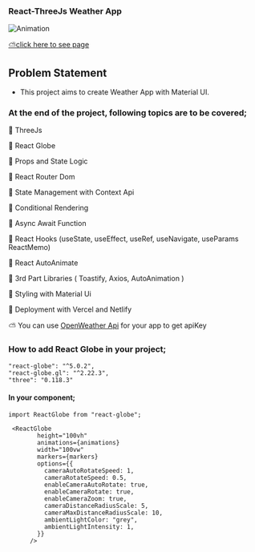 ### React-ThreeJs Weather App


![Animation](https://user-images.githubusercontent.com/99739515/191304833-6e9b8956-d9e2-4b84-8e01-f0928194b0b4.gif)


[⛅click here to see page](https://react-weather-app-sigma-silk.vercel.app)


## Problem Statement

- This project aims to create Weather App with Material UI.


### At the end of the project, following topics are to be covered;
📌 ThreeJs

📌 React Globe

📌 Props and State Logic

📌 React Router Dom

📌 State Management with Context Api

📌 Conditional Rendering

📌 Async Await Function

📌 React Hooks (useState, useEffect, useRef, useNavigate, useParams ReactMemo)

📌 React AutoAnimate

📌 3rd Part Libraries ( Toastify, Axios, AutoAnimation )

📌 Styling with Material Ui

📌 Deployment with Vercel and Netlify

⛅ You can use [OpenWeather Api](https://openweathermap.org/) for your app to get apiKey

### How to add React Globe in your project;
 
    "react-globe": "^5.0.2",
    "react-globe.gl": "^2.22.3",
    "three": "0.118.3"
#### In your component;
```
import ReactGlobe from "react-globe";

 <ReactGlobe
        height="100vh"
        animations={animations}
        width="100vw"
        markers={markers}
        options={{
          cameraAutoRotateSpeed: 1,
          cameraRotateSpeed: 0.5,
          enableCameraAutoRotate: true,
          enableCameraRotate: true,
          enableCameraZoom: true,
          cameraDistanceRadiusScale: 5,
          cameraMaxDistanceRadiusScale: 10,
          ambientLightColor: "grey",
          ambientLightIntensity: 1,
        }}
      />
      
```

